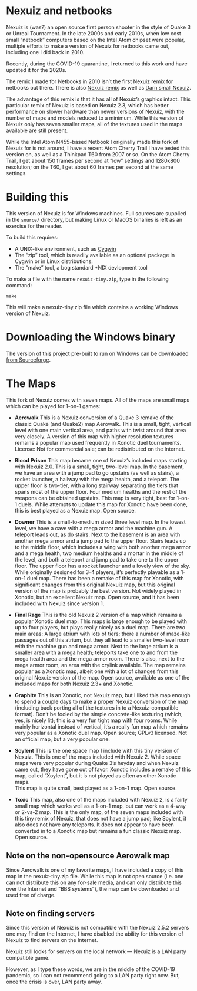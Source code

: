 # Nexuiz and netbooks

Nexuiz is (was?) an open source first person shooter in the style of
Quake 3 or Unreal Tournament.  In the late 2000s and early 2010s, when
low cost small “netbook” computers based on the Intel Atom chipset
were popular, multiple efforts to make a version of Nexuiz for netbooks
came out, including one I did back in 2010.

Recently, during the COVID-19 quarantine, I returned to this work
and have updated it for the 2020s.

The remix I made for Netbooks in 2010 isn’t the first Nexuiz remix for
netbooks out there.  There is also [Nexuiz 
remix](http://ubuntuforums.org/showthread.php?t=1121992) as well as
[Darn small Nexuiz](http://sourceforge.net/projects/dsn/files/).

The advantage of this remix is that it has all of Nexuiz’s graphics
intact.  This particular remix of Nexuiz is based on Nexuiz 2.3, which
has better performance on slower hardware than newer versions of Nexuiz,
with the number of maps and models reduced to a minimum.  While this
version of Nexuiz only has seven smaller maps, all of the textures used
in the maps available are still present.

While the Intel Atom N455-based Netbook I originally made this fork of
Nexuiz for is not around, I have a recent Atom Cherry Trail I have tested
this version on, as well as a Thinkpad T60 from 2007 or so.  On the Atom
Cherry Trail, I get about 150 frames per second at “low” settings
and 1280x800 resolution; on the T60, I get about 60 frames per second
at the same settings.

# Building this

This version of Nexuiz is for Windows machines.  Full sources
are supplied in the `source/` directory, but making Linux or MacOS
binaries is left as an exercise for the reader.

To build this requires:

* A UNIX-like environment, such as [Cygwin](https://cygwin.com/)
* The “zip” tool, which is readily available as an optional package in
  Cygwin or in Linux distributions.
* The “make” tool, a bog standard *NIX devlopment tool

To make a file with the name `nexuiz-tiny.zip`, type in the following
command:

```
make
```

This will make a nexuiz-tiny.zip file which contains a working
Windows version of Nexuiz.

# Downloading the Windows binary

The version of this project pre-built to run on Windows can be downloaded
[from Sourceforge](https://sourceforge.net/projects/nexuiz-tiny/files/2020-05-17/).

# The Maps

This fork of Nexuiz comes with seven maps.  All of the maps are small maps
which can be played for 1-on-1 games:

* **Aerowalk**  This is a Nexuiz conversion of a Quake 3 remake of the 
  classic Quake (and Quake2) map Aerowalk.  This is a small, tight, vertical
  level with one main vertical area, and paths with twist around that
  area very closely.  A version of this map with higher resolution
  textures remains a popular map used frequently in Xonotic
  duel tournaments.  License: Not for commercial sale; can be
  redistributed on the Internet.

* **Blood Prison**  This map became one of Nexuiz’s included maps starting
  with Nexuiz 2.0.  This is a small, tight, two-level map.  In the basement,
  we have an area with a jump pad to go upstairs (as well as stairs), a 
  rocket launcher, a hallway with the mega health, and a teleport.  The 
  upper floor is two-tier, with a long stairway separating the tiers that
  spans most of the upper floor.  Four medium healths and the rest of the 
  weapons can be obtained upstairs.  This map is very tight, best for 
  1-on-1 duels.  While attempts to update this map for Xonotic have been 
  done, this is best played as a Nexuiz map.  Open source.

* **Downer**  This is a small-to-medium sized three level map.  In the
  lowest level, we have a cave with a mega armor and the machine gun.
  A teleport leads out, as do stairs.  Next to the basement is an area
  with another mega armor and a jump pad to the upper floor.  Stairs leads up 
  to the middle floor, which includes a wing with both another mega armor
  and a mega health, two medium healths and a mortar in the middle of the 
  level, and both a teleport and jump pad to take one to the upper floor.
  The upper floor has a rocket launcher and a lovely view of the sky.
  While originally designed for 3-4 players, it’s perfectly playable as
  a 1-on-1 duel map.  There has been a remake of this map for Xonotic, with
  significant changes from this original Nexuiz map, but this original
  version of the map is probably the best version.  Not widely played in 
  Xonotic, but an excellent Nexuiz map.  Open source, and it has been 
  included with Nexuiz since version 1.

* **Final Rage**  This is the old Nexuiz 2 version of a map which remains
  a popular Xonotic duel map.  This maps is large enough to be played with
  up to four players, but plays really nicely as a duel map.  There are 
  two main areas:  A large atrium with lots of tiers; there a number of 
  maze-like passages out of this atrium, but they all lead to a smaller 
  two-level room with the machine gun and mega armor.  Next to the large 
  atrium is a smaller area with a mega health; teleports take one to and 
  from the mega health area and the mega armor room.  There is also, next 
  to the mega armor room, an area with the crylink available.  The map
  remains popular as a Xonotic map, albeit one with a lot of changes
  from this original Nexuiz version of the map.  Open source, available
  as one of the included maps for both Nexuiz 2.3+ and Xonotic.

* **Graphite** This is an Xonotic, not Nexuiz map, but I liked this map
  enough to spend a couple days to make a proper Nexuiz conversion of 
  the map (including back porting all of the textures in to a 
  Nexuiz-compatible format).  Don’t be fooled by the simple concrete-like 
  texturing (which, yes, is nicely lit); this is a very fun tight map with
  four rooms.  While mainly horizontal instead of vertical, it’s a really
  fun map which remains very popular as a Xonotic duel map.  Open source;
  GPLv3 licensed.  Not an official map, but a very popular one.
  
* **Soylent** This is the one space map I include with this tiny version
  of Nexuiz.  This is one of the maps included with Nexuiz 2.  While space 
  maps were very popular during Quake 3’s heyday and when Nexuiz came out, 
  they have gone out of favor.  Xonotic includes a remake of this map, 
  called “Xoylent”, but it is not played as often as other Xonotic maps.  
  This map is quite small, best played as a 1-on-1 map.  Open source.

* **Toxic** This map, also one of the maps included with Nexuiz 2, is
  a fairly small map which works well as a 1-on-1 map, but can work as
  a 4-way or 2-vs-2 map.  This is the only map, of the seven maps
  included with this tiny remix of Nexuiz, that does not have a jump
  pad; like Soylent, it also does not have any teleports.  It does not
  appear to have been converted in to a Xonotic map but remains a fun
  classic Nexuiz map.  Open source.

## Note on the non-opensource Aerowalk map

Since Aerowalk is one of my favorite maps, I have included a copy of this
map in the nexuiz-tiny.zip file.  While this map is not open source (i.e.
one can not distribute this on any for-sale media, and can only distribute
this over the Internet and “BBS systems”), the map can be downloaded 
and used free of charge. 

## Note on finding servers

Since this version of Nexuiz is not compatible with the Nexuiz 2.5.2
servers one may find on the Internet, I have disabled the ability for 
this version of Nexuiz to find servers on the Internet.

Nexuiz still looks for servers on the local network — Nexuiz is a LAN
party compatible game.  

However, as I type these words, we are in the middle of the COVID-19
pandemic, so I can not recommend going to a LAN party right now.  But,
once the crisis is over, LAN party away.


